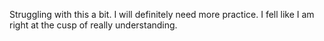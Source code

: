 Struggling with this a bit. I will definitely need more practice. I fell like I am right at the cusp of really understanding.
